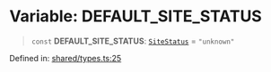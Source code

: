 # Variable: DEFAULT\_SITE\_STATUS

> `const` **DEFAULT\_SITE\_STATUS**: [`SiteStatus`](../type-aliases/SiteStatus.md) = `"unknown"`

Defined in: [shared/types.ts:25](https://github.com/Nick2bad4u/Uptime-Watcher/blob/2a45eeb1723f8f7089001af2c92aa07d82dfe7e4/shared/types.ts#L25)
